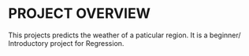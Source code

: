 # PROJECT OVERVIEW
This projects predicts the weather of a paticular region. It is a beginner/ Introductory project for 
Regression.
